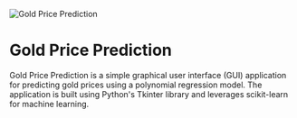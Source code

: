 
![Gold Price Prediction](https://github.com/C-Logesh-Perumal-29/Gold_Price_Prediction/assets/125385633/4d01a2ac-3c69-4116-a31e-a99f3391a6d0)

# Gold Price Prediction
Gold Price Prediction is a simple graphical user interface (GUI) application for predicting gold prices using a polynomial regression model. The application is built using Python's Tkinter library and leverages scikit-learn for machine learning.
